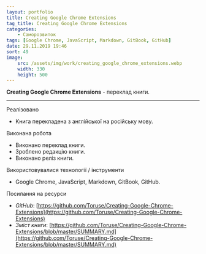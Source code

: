 ```yaml
---
layout: portfolio
title: Creating Google Chrome Extensions
tag_title: Creating Google Chrome Extensions
categories:
    - Саморозвиток
tags: [Google Chrome, JavaScript, Markdown, GitBook, GitHub]
date: 29.11.2019 19:46
sort: 49
image: 
    src: /assets/img/work/creating_google_chrome_extensions.webp 
    width: 330
    height: 500
---
```


**Creating Google Chrome Extensions** - переклад книги.

---

Реалізовано

* Книга перекладена з англійської на російську мову.

Виконана робота

* Виконано переклад книги.
* Зроблено редакцію книги.
* Виконано реліз книги.

Використовувалися технології / інструменти

* Google Chrome, JavaScript, Markdown, GitBook, GitHub.

Посилання на ресурси

* _GitHub_: [https://github.com/Toruse/Creating-Google-Chrome-Extensions](https://github.com/Toruse/Creating-Google-Chrome-Extensions)
* _Зміст книги_: [https://github.com/Toruse/Creating-Google-Chrome-Extensions/blob/master/SUMMARY.md](https://github.com/Toruse/Creating-Google-Chrome-Extensions/blob/master/SUMMARY.md)
